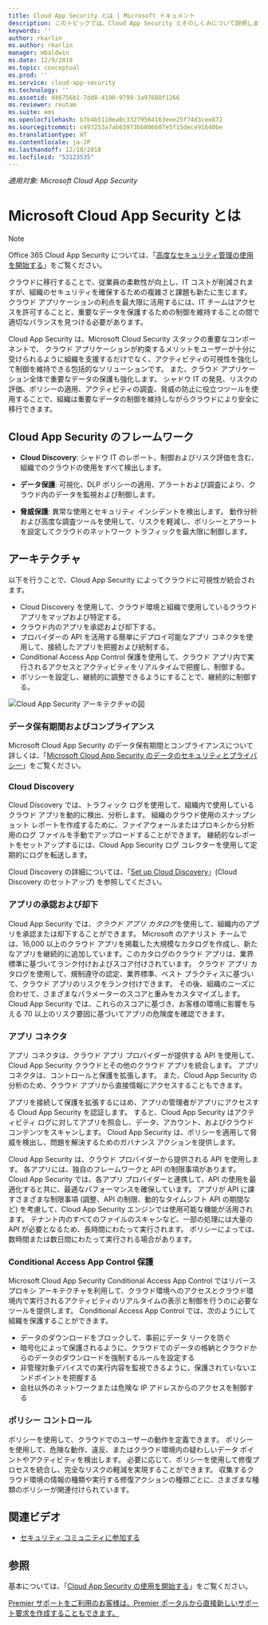 ```yaml
---
title: Cloud App Security とは | Microsoft ドキュメント
description: このトピックでは、Cloud App Security とそのしくみについて説明します。
keywords: ''
author: rkarlin
ms.author: rkarlin
manager: mbaldwin
ms.date: 12/9/2018
ms.topic: conceptual
ms.prod: ''
ms.service: cloud-app-security
ms.technology: ''
ms.assetid: d46756b1-7dd8-4190-9799-3a97688f1266
ms.reviewer: reutam
ms.suite: ems
ms.openlocfilehash: b7b4b5110ea0c33279564163eee25f74d3cee872
ms.sourcegitcommit: c497253a7ab63973bb806607e5f15dece91640be
ms.translationtype: HT
ms.contentlocale: ja-JP
ms.lasthandoff: 12/10/2018
ms.locfileid: "53123535"
---
```

*適用対象: Microsoft Cloud App Security*


# <a name="what-is-microsoft-cloud-app-security"></a>Microsoft Cloud App Security とは

> [!NOTE]
> Office 365 Cloud App Security については、「[高度なセキュリティ管理の使用を開始する](https://support.office.com/article/Get-started-with-Advanced-Management-Security-d9ee4d67-f2b3-42b4-9c9e-c4529904990a)」をご覧ください。

クラウドに移行することで、従業員の柔軟性が向上し、IT コストが削減されますが、組織のセキュリティを確保するための複雑さと課題も新たに生じます。 クラウド アプリケーションの利点を最大限に活用するには、IT チームはアクセスを許可することと、重要なデータを保護するための制御を維持することの間で適切なバランスを見つける必要があります。  

Cloud App Security は、Microsoft Cloud Security スタックの重要なコンポーネントで、 クラウド アプリケーションが約束するメリットをユーザーが十分に受けられるように組織を支援するだけでなく、アクティビティの可視性を強化して制御を維持できる包括的なソリューションです。 また、クラウド アプリケーション全体で重要なデータの保護も強化します。 シャドウ IT の発見、リスクの評価、ポリシーの適用、アクティビティの調査、脅威の防止に役立つツールを使用することで、組織は重要なデータの制御を維持しながらクラウドにより安全に移行できます。 

## <a name="the-cloud-app-security-framework"></a>Cloud App Security のフレームワーク  

- **Cloud Discovery**: シャドウ IT のレポート、制御およびリスク評価を含む、組織でのクラウドの使用をすべて検出します。
    
- **データ保護**: 可視化、DLP ポリシーの適用、アラートおよび調査により、クラウド内のデータを監視および制御します。 
    
- **脅威保護**: 異常な使用とセキュリティ インシデントを検出します。 動作分析および高度な調査ツールを使用して、リスクを軽減し、ポリシーとアラートを設定してクラウドのネットワーク トラフィックを最大限に制御します。

## <a name="architecture"></a>アーキテクチャ  

以下を行うことで、Cloud App Security によってクラウドに可視性が統合されます。  

-   Cloud Discovery を使用して、クラウド環境と組織で使用しているクラウド アプリをマップおよび特定する。
-   クラウド内のアプリを承認および却下する。  
-   プロバイダーの API を活用する簡単にデプロイ可能なアプリ コネクタを使用して、接続したアプリを把握および統制する。  
-   Conditional Access App Control 保護を使用して、クラウド アプリ内で実行されるアクセスとアクティビティをリアルタイムで把握し、制御する。
-   ポリシーを設定し、継続的に調整できるようにすることで、継続的に制御する。  

![Cloud App Security アーキテクチャの図](./media/proxy-architecture.png)  

### <a name="data-retention--compliance"></a>データ保有期間およびコンプライアンス
Microsoft Cloud App Security のデータ保有期間とコンプライアンスについて詳しくは、「[Microsoft Cloud App Security のデータのセキュリティとプライバシー](cas-compliance-trust.md)」をご覧ください。

### <a name="cloud-discovery"></a>Cloud Discovery  

Cloud Discovery では、トラフィック ログを使用して、組織内で使用しているクラウド アプリを動的に検出、分析します。 組織のクラウド使用のスナップショット レポートを作成するために、ファイアウォールまたはプロキシから分析用のログ ファイルを手動でアップロードすることができます。 継続的なレポートをセットアップするには、Cloud App Security ログ コレクターを使用して定期的にログを転送します。  

Cloud Discovery の詳細については、「[Set up Cloud Discovery](set-up-cloud-discovery.md)」(Cloud Discovery のセットアップ) を参照してください。

### <a name="sanctioning-and-unsanctioning-an-app"></a>アプリの承認および却下  

Cloud App Security では、*クラウド アプリ カタログ*を使用して、組織内のアプリを承認または却下することができます。 Microsoft のアナリスト チームでは、16,000 以上のクラウド アプリを掲載した大規模なカタログを作成し、新たなアプリを継続的に追加しています。このカタログのクラウド アプリは、業界標準に基づいてランク付けおよびスコア付けされています。 クラウド アプリ カタログを使用して、規制遵守の認定、業界標準、ベスト プラクティスに基づいて、クラウド アプリのリスクをランク付けできます。 その後、組織のニーズに合わせて、さまざまなパラメーターのスコアと重みをカスタマイズします。 Cloud App Security では、これらのスコアに基づき、お客様の環境に影響を与える 70 以上のリスク要因に基づいてアプリの危険度を確認できます。  

### <a name="app-connectors"></a>アプリ コネクタ  
アプリ コネクタは、クラウド アプリ プロバイダーが提供する API を使用して、Cloud App Security クラウドとその他のクラウド アプリを統合します。 アプリ コネクタは、コントロールと保護を拡張します。 また、Cloud App Security の分析のため、クラウド アプリから直接情報にアクセスすることもできます。  

アプリを接続して保護を拡張するにはめ、アプリの管理者がアプリにアクセスする Cloud App Security を認証します。 すると、Cloud App Security はアクティビティ ログに対してアプリを照会し、データ、アカウント、およびクラウド コンテンツをスキャンします。 Cloud App Security は、ポリシーを適用して脅威を検出し、問題を解決するためのガバナンス アクションを提供します。  

Cloud App Security は、クラウド プロバイダーから提供される API を使用します。 各アプリには、独自のフレームワークと API の制限事項があります。 Cloud App Security では、各アプリ プロバイダーと連携して、API の使用を最適化すると共に、最適なパフォーマンスを確保しています。 アプリが API に課すさまざまな制限事項 (調整、API の制限、動的なタイムシフト API の期間など) を考慮して、Cloud App Security エンジンでは使用可能な機能が活用されます。 テナント内のすべてのファイルのスキャンなど、一部の処理には大量の API が必要となるため、長時間にわたって実行されます。 ポリシーによっては、数時間または数日間にわたって実行される場合があります。  

### <a name="conditional-access-app-control-protection"></a>Conditional Access App Control 保護
Microsoft Cloud App Security Conditional Access App Control ではリバース プロキシ アーキテクチャを利用して、クラウド環境へのアクセスとクラウド環境内で実行されるアクティビティのリアルタイムの表示と制御を行うのに必要なツールを提供します。 Conditional Access App Control では、次のようにして組織を保護することができます。 
-   データのダウンロードをブロックして、事前にデータ リークを防ぐ
-   暗号化によって保護されるように、クラウドでのデータの格納とクラウドからのデータのダウンロードを強制するルールを設定する
-   非管理対象デバイスでの実行内容を監視できるように、保護されていないエンドポイントを把握する
-   会社以外のネットワークまたは危険な IP アドレスからのアクセスを制御する

### <a name="policy-control"></a>ポリシー コントロール  

ポリシーを使用して、クラウドでのユーザーの動作を定義できます。 ポリシーを使用して、危険な動作、違反、またはクラウド環境内の疑わしいデータ ポイントやアクティビティを検出します。 必要に応じて、ポリシーを使用して修復プロセスを統合し、完全なリスクの軽減を実現することができます。 収集するクラウド環境の情報の種類や実行する修復アクションの種類ごとに、さまざまな種類のポリシーが関連付けられています。  

## <a name="related-videos"></a>関連ビデオ
- [セキュリティ コミュニティに参加する](https://channel9.msdn.com/Shows/Microsoft-Security/Join-the-Security-Community)

## <a name="see-also"></a>参照  

基本については、「[Cloud App Security の使用を開始する](getting-started-with-cloud-app-security.md)」をご覧ください。    

[Premier サポートをご利用のお客様は、Premier ポータルから直接新しいサポート要求を作成することもできます。](https://premier.microsoft.com/)   